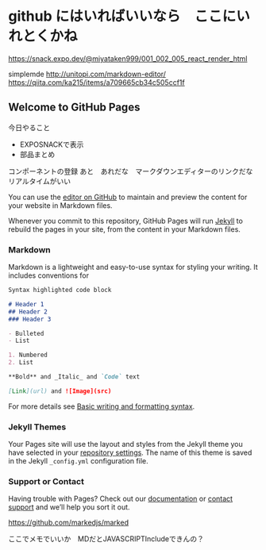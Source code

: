 # github にはいればいいなら　ここにいれとくかね

<script src="./test.js"></script>
https://snack.expo.dev/@miyataken999/001_002_005_react_render_html

simplemde http://unitopi.com/markdown-editor/
https://qiita.com/ka215/items/a709665cb34c505ccf1f
## Welcome to GitHub Pages

今日やること
- EXPOSNACKで表示
- 部品まとめ

コンポーネントの登録
あと　あれだな　マークダウンエディターのリンクだな　リアルタイムがいい


You can use the [editor on GitHub](https://github.com/bpmbox/bpmchat/edit/gh-pages/index.md) to maintain and preview the content for your website in Markdown files.

Whenever you commit to this repository, GitHub Pages will run [Jekyll](https://jekyllrb.com/) to rebuild the pages in your site, from the content in your Markdown files.

### Markdown

Markdown is a lightweight and easy-to-use syntax for styling your writing. It includes conventions for

```markdown
Syntax highlighted code block

# Header 1
## Header 2
### Header 3

- Bulleted
- List

1. Numbered
2. List

**Bold** and _Italic_ and `Code` text

[Link](url) and ![Image](src)
```

For more details see [Basic writing and formatting syntax](https://docs.github.com/en/github/writing-on-github/getting-started-with-writing-and-formatting-on-github/basic-writing-and-formatting-syntax).

### Jekyll Themes

Your Pages site will use the layout and styles from the Jekyll theme you have selected in your [repository settings](https://github.com/bpmbox/bpmchat/settings/pages). The name of this theme is saved in the Jekyll `_config.yml` configuration file.

### Support or Contact

Having trouble with Pages? Check out our [documentation](https://docs.github.com/categories/github-pages-basics/) or [contact support](https://support.github.com/contact) and we’ll help you sort it out.

https://github.com/markedjs/marked

ここでメモでいいか　MDだとJAVASCRIPTIncludeできんの？


